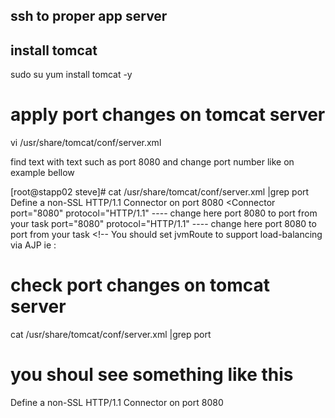 ## ssh to proper app server

## install tomcat
sudo su 
yum install tomcat -y

# apply port changes on tomcat server 
vi /usr/share/tomcat/conf/server.xml 

find text with text such as port 8080 and change port number like on example bellow

[root@stapp02 steve]# cat /usr/share/tomcat/conf/server.xml |grep port
<Server port="8005" shutdown="SHUTDOWN">
         Define a non-SSL HTTP/1.1 Connector on port 8080
    <Connector port="8080" protocol="HTTP/1.1"    ---- change here port 8080 to port from your task
               port="8080" protocol="HTTP/1.1"    ---- change here port 8080 to port from your task
    <!-- Define a SSL HTTP/1.1 Connector on port 8443
    <Connector port="8443" protocol="org.apache.coyote.http11.Http11Protocol"
    <!-- Define an AJP 1.3 Connector on port 8009 -->
    <Connector port="8009" protocol="AJP/1.3" redirectPort="8443" />
    <!-- You should set jvmRoute to support load-balancing via AJP ie :

# check port changes on tomcat server
cat /usr/share/tomcat/conf/server.xml |grep port

#  you shoul see something like this 

<Server port="8005" shutdown="SHUTDOWN">
         Define a non-SSL HTTP/1.1 Connector on port 8080
    <Connector port="8080" protocol="HTTP/1.1"   
               port="8080" protocol="HTTP/1.1"    
    <!-- Define a SSL HTTP/1.1 Connector on port 8443
    <Connector port="8443" protocol="org.apache.coyote.http11.Http11Protocol"
    <!-- Define an AJP 1.3 Connector on port 8009 -->
    <Connector port="8009" protocol="AJP/1.3" redirectPort="8443" />
    <!-- You should set jvmRoute to support load-balancing via AJP ie :
    
# start tomcat server / it is not running by default
systemctl start tomcat

# check if it is running 
systemctl status tomcat
    
# check if file is visible via curl and proper port / bear in mind that ip might change due to app server from your task
curl -i 172.16.238.12:8083
